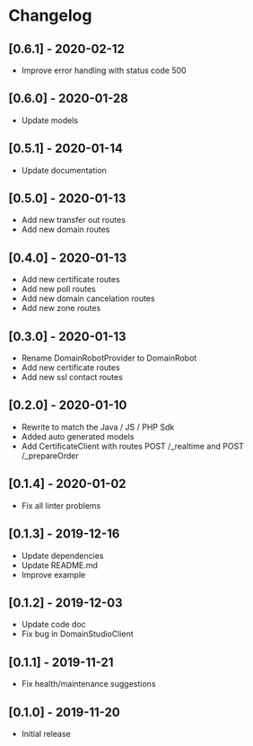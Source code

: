 # Changelog

## [0.6.1] - 2020-02-12

* Improve error handling with status code 500

## [0.6.0] - 2020-01-28

* Update models

## [0.5.1] - 2020-01-14

* Update documentation

## [0.5.0] - 2020-01-13

* Add new transfer out routes
* Add new domain routes

## [0.4.0] - 2020-01-13

* Add new certificate routes
* Add new poll routes
* Add new domain cancelation routes
* Add new zone routes

## [0.3.0] - 2020-01-13

* Rename DomainRobotProvider to DomainRobot
* Add new certificate routes
* Add new ssl contact routes

## [0.2.0] - 2020-01-10

* Rewrite to match the Java / JS / PHP Sdk
* Added auto generated models
* Add CertificateClient with routes POST /_realtime and POST /_prepareOrder

## [0.1.4] - 2020-01-02

* Fix all linter problems

## [0.1.3] - 2019-12-16

* Update dependencies
* Update README.md
* Improve example

## [0.1.2] - 2019-12-03

* Update code doc
* Fix bug in DomainStudioClient

## [0.1.1] - 2019-11-21

* Fix health/maintenance suggestions

## [0.1.0] - 2019-11-20

* Initial release
